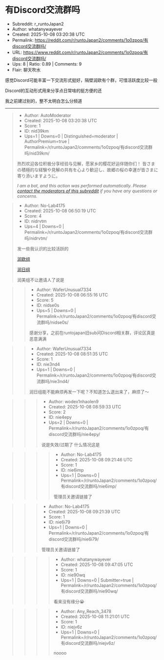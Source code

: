 # 有Discord交流群吗

- Subreddit: r_runtoJapan2
- Author: whatanywayever
- Created: 2025-10-08 03:20:38 UTC
- Permalink: https://reddit.com/r/runtoJapan2/comments/1o0zpoq/有discord交流群吗/
- URL: https://www.reddit.com/r/runtoJapan2/comments/1o0zpoq/有discord交流群吗/
- Ups: 8 | Ratio: 0.89 | Comments: 9
- Flair: 聊天吹水


感觉Discord可能丰富一下交流形式挺好，隔壁润欧有个群，可惜活跃度比较一般

Discord的互动形式用来分享点日常啥的挺方便的还

我之前建过别的，整不太明白怎么分频道


---

> - Author: AutoModerator
> - Created: 2025-10-08 03:20:38 UTC
> - Score: 1
> - ID: nid39km
> - Ups=1 | Downs=0 | Distinguished=moderator | AuthorPremium=true | Permalink=/r/runtoJapan2/comments/1o0zpoq/有discord交流群吗/nid39km/
>
> 热烈欢迎各位积极分享经验与见解，愿家乡的樱花好运伴随你们！
> 皆さまの積極的な経験や見解の共有を心より歓迎し、故郷の桜の幸運が皆さまに寄り添いますように。
> 
> *I am a bot, and this action was performed automatically. Please [contact the moderators of this subreddit](/message/compose/?to=/r/runtoJapan2) if you have any questions or concerns.*

> - Author: No-Lab4175
> - Created: 2025-10-08 06:50:19 UTC
> - Score: 4
> - ID: nidrvtm
> - Ups=4 | Downs=0 | Permalink=/r/runtoJapan2/comments/1o0zpoq/有discord交流群吗/nidrvtm/
>
> 发一些我认识的比较活跃的
> 
> [润欧组](https://discord.gg/AEc3Xy8kgr)
> 
> [润日组](https://discord.gg/ZBvaYWZE)
> 
> 润美组不让邀请人了说是

>> - Author: WaferUnusual7334
>> - Created: 2025-10-08 06:55:16 UTC
>> - Score: 5
>> - ID: nidse0s
>> - Ups=5 | Downs=0 | Permalink=/r/runtoJapan2/comments/1o0zpoq/有discord交流群吗/nidse0s/
>>
>> 感谢分享，之前在runtojapan旧sub问Discord相关群，评论区真是恶意满满

>> - Author: WaferUnusual7334
>> - Created: 2025-10-08 08:51:35 UTC
>> - Score: 1
>> - ID: nie3nd4
>> - Ups=1 | Downs=0 | Permalink=/r/runtoJapan2/comments/1o0zpoq/有discord交流群吗/nie3nd4/
>>
>> 润日组能不能麻烦再发一下呢？不知道怎么退出来了，麻烦了～

>>> - Author: wodex1nhaolen9
>>> - Created: 2025-10-08 08:59:33 UTC
>>> - Score: 2
>>> - ID: nie4epy
>>> - Ups=2 | Downs=0 | Permalink=/r/runtoJapan2/comments/1o0zpoq/有discord交流群吗/nie4epy/
>>>
>>> 说是失效/过期了 什么情况这是

>>>> - Author: No-Lab4175
>>>> - Created: 2025-10-08 09:21:46 UTC
>>>> - Score: 1
>>>> - ID: nie6imp
>>>> - Ups=1 | Downs=0 | Permalink=/r/runtoJapan2/comments/1o0zpoq/有discord交流群吗/nie6imp/
>>>>
>>>> 管理员关邀请链接了

>>> - Author: No-Lab4175
>>> - Created: 2025-10-08 09:21:39 UTC
>>> - Score: 1
>>> - ID: nie6i79
>>> - Ups=1 | Downs=0 | Permalink=/r/runtoJapan2/comments/1o0zpoq/有discord交流群吗/nie6i79/
>>>
>>> 管理员关邀请链接了

>>>> - Author: whatanywayever
>>>> - Created: 2025-10-08 09:47:05 UTC
>>>> - Score: 1
>>>> - ID: nie90wq
>>>> - Ups=1 | Downs=0 | Submitter=true | Permalink=/r/runtoJapan2/comments/1o0zpoq/有discord交流群吗/nie90wq/
>>>>
>>>> 看来没有缘分😭

>>>> - Author: Any_Reach_3478
>>>> - Created: 2025-10-08 11:21:01 UTC
>>>> - Score: 1
>>>> - ID: niejv6z
>>>> - Ups=1 | Downs=0 | Permalink=/r/runtoJapan2/comments/1o0zpoq/有discord交流群吗/niejv6z/
>>>>
>>>> noooo
